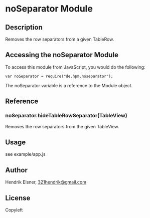 # noSeparator Module

## Description

Removes the row separators from a given TableRow.

## Accessing the noSeparator Module

To access this module from JavaScript, you would do the following:

	var noSeparator = require("de.hpm.noseparator");

The noSeparator variable is a reference to the Module object.	

## Reference

### noSeparator.hideTableRowSeparator(TableView)

Removes the row separators from the given TableView.

## Usage

see example/app.js

## Author

Hendrik Elsner, 321hendrik@gmail.com

## License

Copyleft
